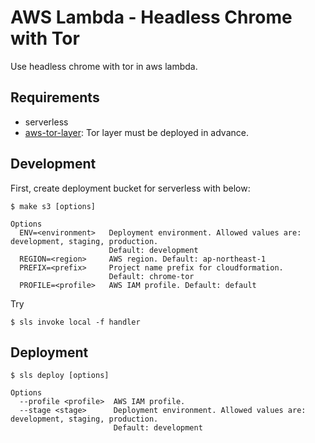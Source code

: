 # AWS Lambda - Headless Chrome with Tor

Use headless chrome with tor in aws lambda.

## Requirements

- serverless
- [aws-tor-layer](https://github.com/yusugomori/aws-tor-layer): Tor layer must be deployed in advance.

## Development

First, create deployment bucket for serverless with below:

```
$ make s3 [options]

Options
  ENV=<environment>   Deployment environment. Allowed values are: development, staging, production.
                      Default: development
  REGION=<region>     AWS region. Default: ap-northeast-1
  PREFIX=<prefix>     Project name prefix for cloudformation.
                      Default: chrome-tor
  PROFILE=<profile>   AWS IAM profile. Default: default
```

Try 

```
$ sls invoke local -f handler
```

## Deployment

```shell
$ sls deploy [options]

Options
  --profile <profile>  AWS IAM profile.
  --stage <stage>      Deployment environment. Allowed values are: development, staging, production.
                       Default: development
```

